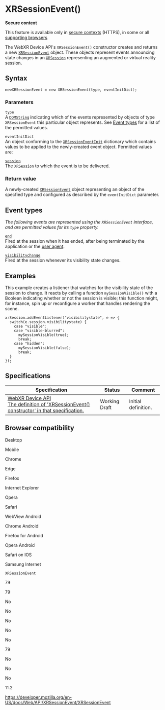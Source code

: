 XRSessionEvent()
================

**Secure context**

This feature is available only in [secure contexts](https://developer.mozilla.org/en-US/docs/Web/Security/Secure_Contexts) (HTTPS), in some or all [supporting browsers](#browser_compatibility).

The WebXR Device API's `XRSessionEvent()` constructor creates and returns a new [`XRSessionEvent`](../xrsessionevent) object. These objects represent events announcing state changes in an [`XRSession`](../xrsession) representing an augmented or virtual reality session.

Syntax
------

    newXRSessionEvent = new XRSessionEvent(type, eventInitDict);

### Parameters

`type`  
A [`DOMString`](../domstring) indicating which of the events represented by objects of type `XRSessionEvent` this particular object represents. See [Event types](#event%0A____types) for a list of the permitted values.

`eventInitDict`  
An object conforming to the [`XRSessionEventInit`](../xrsessioneventinit) dictionary which contains values to be applied to the newly-created event object. Permitted values are:

[`session`](../xrsessioneventinit/session)  
The [`XRSession`](../xrsession) to which the event is to be delivered.

### Return value

A newly-created [`XRSessionEvent`](../xrsessionevent) object representing an object of the specfied type and configured as described by the `eventInitDict` parameter.

Event types
-----------

*The following events are represented using the `XRSessionEvent` interface, and are permitted values for its `type` property.*

[`end`](../xrsession/end_event)  
Fired at the session when it has ended, after being terminated by the application or the [user agent](https://developer.mozilla.org/en-US/docs/Glossary/User_agent).

[`visibilitychange`](../xrsession/visibilitychange_event)  
Fired at the session whenever its visibility state changes.

Examples
--------

This example creates a listiener that watches for the visibility state of the session to change. It reacts by calling a function `mySessionVisible()` with a Boolean indicating whether or not the session is visible; this function might, for instance, spin up or reconfigure a worker that handles rendering the scene.

    xrSession.addEventListener("visibilitystate", e => {
      switch(e.session.visibilitystate) {
        case "visible":
        case "visible-blurred":
          mySessionVisible(true);
          break;
        case "hidden":
          mySessionVisible(false);
          break;
      }
    });

Specifications
--------------

<table><thead><tr class="header"><th>Specification</th><th>Status</th><th>Comment</th></tr></thead><tbody><tr class="odd"><td><a href="https://immersive-web.github.io/webxr/#dom-xrsessionevent-xrsessionevent">WebXR Device API<br />
<span class="small">The definition of 'XRSessionEvent() constructor' in that specification.</span></a></td><td><span class="spec-wd">Working Draft</span></td><td>Initial definition.</td></tr></tbody></table>

Browser compatibility
---------------------

Desktop

Mobile

Chrome

Edge

Firefox

Internet Explorer

Opera

Safari

WebView Android

Chrome Android

Firefox for Android

Opera Android

Safari on IOS

Samsung Internet

`XRSessionEvent`

79

79

No

No

No

No

No

79

No

No

No

11.2

<a href="https://developer.mozilla.org/en-US/docs/Web/API/XRSessionEvent/XRSessionEvent" class="_attribution-link">https://developer.mozilla.org/en-US/docs/Web/API/XRSessionEvent/XRSessionEvent</a>
